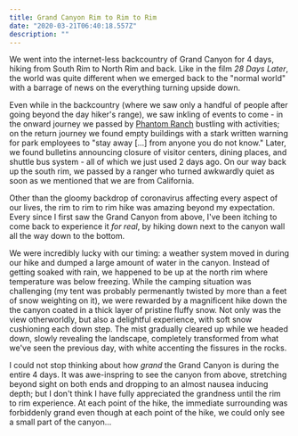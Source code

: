 ```yaml
---
title: Grand Canyon Rim to Rim to Rim
date: "2020-03-21T06:40:18.557Z"
description: ""
---
```


We went into the internet-less backcountry of Grand Canyon for 4 days, hiking from South Rim to North Rim and back. Like in the film _28 Days Later_, the world was quite different when we emerged back to the "normal world" with a barrage of news on the everything turning upside down. 

Even while in the backcountry (where we saw only a handful of people after going beyond the day hiker's range), we saw inkling of events to come - in the onward journey we passed by [Phantom Ranch](https://www.grandcanyonlodges.com/lodging/phantom-ranch/) bustling with activities; on the return journey we found empty buildings with a stark written warning for park employees to "stay away [...] from anyone you do not know." Later, we found bulletins announcing closure of visitor centers, dining places, and shuttle bus system - all of which we just used 2 days ago. On our way back up the south rim, we passed by a ranger who turned awkwardly quiet as soon as we mentioned that we are from California.

Other than the gloomy backdrop of coronavirus affecting every aspect of our lives, the rim to rim to rim hike was amazing beyond my expectation. Every since I first saw the Grand Canyon from above, I've been itching to come back to experience it _for real_, by hiking down next to the canyon wall all the way down to the bottom.

We were incredibly lucky with our timing: a weather system moved in during our hike and dumped a large amount of water in the canyon. Instead of getting soaked with rain, we happened to be up at the north rim where temperature was below freezing. While the camping situation was challenging (my tent was probably permenantly twisted by more than a feet of snow weighting on it), we were rewarded by a magnificent hike down the the canyon coated in a thick layer of pristine fluffy snow. Not only was the view otherworldly, but also a delightful experience, with soft snow cushioning each down step. The mist gradually cleared up while we headed down, slowly revealing the landscape, completely transformed from what we've seen the previous day, with white accenting the fissures in the rocks.

I could not stop thinking about how _grand_ the Grand Canyon is during the entire 4 days. It was awe-inspring to see the canyon from above, stretching beyond sight on both ends and dropping to an almost nausea inducing depth; but I don't think I have fully appreciated the grandness until the rim to rim experience. At each point of the hike, the immediate surrounding was forbiddenly grand even though at each point of the hike, we could only see a small part of the canyon...
